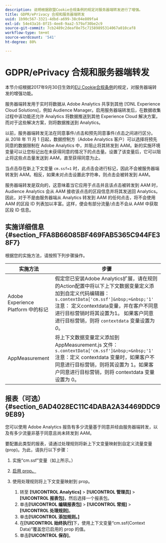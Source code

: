 ```yaml
---
description: 说明根据欧盟Cookie合规条例的规定对服务器端转发进行了增强。
title: GDPR/ePrivacy 合规和服务器端转发
uuid: 1b90c567-3321-4dbd-a699-38c04e809fa4
exl-id: 54e43a16-8f15-4ee8-9aa2-579af30be2c9
source-git-commit: 7cb2489c2deaf8e75c71589895314067a010caf8
workflow-type: tm+mt
source-wordcount: '541'
ht-degree: 80%

---
```


# GDPR/ePrivacy 合规和服务器端转发

本节介绍根据2017年9月30日生效的[EU Cookie合规条例](https://wikis.ec.europa.eu/display/WEBGUIDE/04.+Cookie+和+similar+技术)的规定，对服务器端转发的增强功能。

服务器端转发用于实时将数据从 Adobe Analytics 共享到其他 [!DNL Experience Cloud Solutions]，例如 Audience Manager。启用服务器端转发后，在数据收集过程中该功能还允许 Analytics 将数据推送到其他 Experience Cloud 解决方案，而对于这些解决方案，则将数据推送到 Analytics。

以前，服务器端转发无法在同意事件/点击和预先同意事件/点击之间进行区分。 从 2018 年 11 月 1 日起，数据控制方（Adobe Analytics 客户）可以选择将预先同意的数据限制在 Adobe Analytics 中，并阻止将其转发到 AAM。新的实施环境变量可以让您标记出在未获得同意的情况下的点击量。设置了该变量后，它可以阻止将这些点击量发送到 AAM，直至获得同意为止。

当点击存在新上下文变量 `cm.ssf=1` 时，此点击会进行标记，因此不会被服务器端转发到 AAM。相反，如果未对点击设置此字符串，则点击会被转发到 AAM。

服务器端转发是双向的，这意味着当它应用于点击并且该点击被转发到 AAM 时，Audience Analytics 会从 AAM 接收该点击的区段信息并将其发送回 Analytics。因此，对于不是由服务器端从 Analytics 转发到 AAM 的任何点击，将不会使用 AAM 的区段 ID 列表加以丰富。这样，便会有部分流量/点击不会从 AAM 中获取区段 ID 信息。

## 实施详细信息 {#section_FFA8B66085BF469FAB5365C944FE38F7}

根据您的实施方法，请按照下列步骤操作。

| 实施方法 | 步骤 |
|--- |--- |
| Adobe Experience Platform 中的标记 | 假定您已安装Adobe Analytics扩展，请在规则的Action配置中将以下上下文数据变量定义添加到自定义代码编辑器：<br/>`s.contextData['cm.ssf']&nbsp;=&nbsp;'1' ` <br/>注意： 定义contextdata变量，并在客户不同意进行目标营销时将其设置为1。 如果客户同意进行目标营销，则将 `contextdata` 变量设置为 *0*。 |
| AppMeasurement | 将上下文数据变量定义添加到 AppMeasurement.js 文件：<br/>`s.contextData['cm.ssf']&nbsp;=&nbsp;'1' `<br/>注意：定义 contextdata 变量时，如果客户不同意进行目标营销，则将其设置为 1。如果客户同意进行目标营销，则将 contextdata 变量设置为 0。 |

## 报表（可选） {#section_6AD4028EC11C4DABA2A34469DDC99E89}

您可以使用 Adobe Analytics 报告有多少流量基于同意并经由服务器端转发，以及有多少流量非基于同意且尚未转发到 AAM。

要配置此类型的报表，请通过处理规则将新上下文变量映射到自定义流量变量 (prop)。为此，请执行以下步骤：

1. 实施“cm.ssf”变量（如上所示。）
1. [启用 prop。](/help/admin/admin/c-traffic-variables/traffic-var.md)
1. 使用处理规则将上下文变量映射到 prop。

   1. 转至 **[!UICONTROL Analytics]** > **[!UICONTROL 管理员]** > **[!UICONTROL 报表包]**，然后选择一个报表包。
   1. 单击&#x200B;**[!UICONTROL 编辑报表包]** > **[!UICONTROL 常规]** > **[!UICONTROL 处理规则]**。
   1. 单击&#x200B;**[!UICONTROL 添加规则。]**
   1. 在&#x200B;**[!UICONTROL 始终执行]**&#x200B;下，使用上下文变量“cm.ssf(Context Data)”覆盖您已启用的 prop 的值。
   1. 单击&#x200B;**[!UICONTROL 保存]**。
